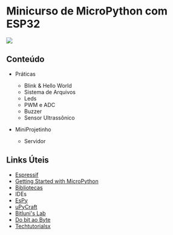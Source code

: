 # Minicurso de MicroPython com ESP32
![](https://2.bp.blogspot.com/-1Ba-0mLdZ40/XKouNsR0QEI/AAAAAAAAKTw/L6rZbQr6JkoCbhEMHG5OGRpvTdFsQhhmACLcBGAs/s1600/Modulo-Wifi-ESP32-com-MicroPython.jpg)

## Conteúdo
* Práticas
  * Blink & Hello World
  * Sistema de Arquivos
  * Leds
  * PWM e ADC
  * Buzzer
  * Sensor Ultrassônico
  
* MiniProjetinho
  * Servidor

## Links Úteis
* [Espressif](https://www.espressif.com/en/products/hardware/esp32/overview)
* [Getting Started with MicroPython](https://docs.micropython.org/en/latest/esp32/quickref.html)
* [Bibliotecas](https://docs.micropython.org/en/latest/library/index.html)
* IDEs
 * [EsPy](https://github.com/jungervin/EsPy)
 * [uPyCraft](https://github.com/DFRobot/uPyCraft)
* [Bitluni's Lab](https://www.youtube.com/user/bitlunislab/videos)
* [Do bit ao Byte](https://www.dobitaobyte.com.br/?s=python+esp32)
* [Techtutorialsx](https://techtutorialsx.com/category/esp32/)
  
